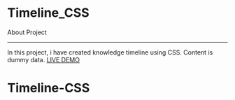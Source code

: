 # Timeline_CSS
About Project<br><hr>
In this project, i have created knowledge timeline using CSS.
Content is dummy data.
<a href="https://amritsnr1995.github.io/Timeline_CSS/">LIVE DEMO</a>
# Timeline-CSS
